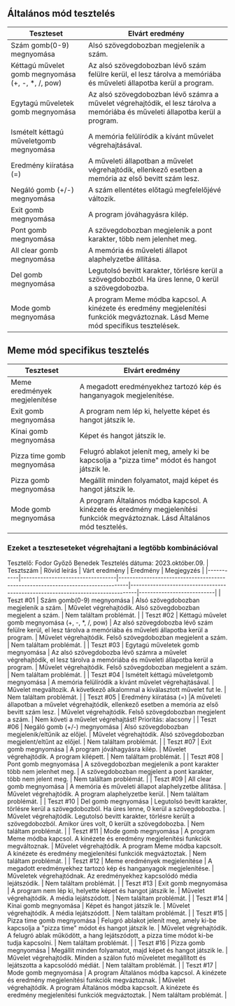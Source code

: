 ## Általános mód tesztelés
 | Teszteset               | Elvárt eredmény                                                                                                     | 
 |-------------------------|---------------------------------------------------------------------------------------------------------------------| 
 | Szám gomb(0-9) megnyomása | Alsó szövegdobozban megjelenik a szám. |
 | Kéttagú művelet gomb megnyomása (+, -, *, /, pow) | Az alsó szövegdobozban lévő szám felülre kerül, el lesz tárolva a memóriába és műveleti állapotba kerül a program. | 
 | Egytagú műveletek gomb megnyomása | Az alsó szövegdobozban lévő számra a művelet végrehajtódik, el lesz tárolva a memóriába és műveleti állapotba kerül a program. | 
 | Ismételt kéttagú műveletgomb megnyomása | A memória felülíródik a kívánt művelet végrehajtásával. | 
 | Eredmény kiíratása (=)| A műveleti állapotban a művelet végrehajtódik, ellenkező esetben a memória az első bevitt szám lesz. |
 | Negáló gomb (+/-) megnyomása | A szám ellentétes előtagú megfelelőjévé változik. |
 | Exit gomb megnyomása | A program jóváhagyásra kilép. |
 | Pont gomb megnyomása | A szövegdobozban megjelenik a pont karakter, több nem jelenhet meg. |
 | All clear gomb megnyomása | A memória és műveleti állapot alaphelyzetbe állítása. |
 | Del gomb megnyomása | Legutolsó bevitt karakter, törlésre kerül a szövegdobozból. Ha üres lenne, 0 kerül a szövegdobozba. | 
 | Mode gomb megnyomása | A program Meme módba kapcsol. A kinézete és eredmény megjelenítési funkciók megváztoznak. Lásd Meme mód specifikus tesztelések. |

 ## Meme mód specifikus tesztelés
 | Teszteset               | Elvárt eredmény                                                                                                     | 
 |-------------------------|---------------------------------------------------------------------------------------------------------------------| 
 | Meme eredmények megjelenítése | A megadott eredményekhez tartozó kép és hanganyagok megjelenítése. |
 | Exit gomb megnyomása | A program nem lép ki, helyette képet és hangot játszik le. |
 | Kínai gomb megnyomása | Képet és hangot játszik le. | 
 | Pizza time gomb megnyomása | Felugró ablakot jelenít meg, amely ki be kapcsolja a "pizza time" módot és hangot játszik le. | 
 | Pizza gomb megnyomása | Megállít minden folyamatot, majd képet és hangot játszik le. |
 | Mode gomb megnyomása | A program Általános módba kapcsol. A kinézete és eredmény megjelenítési funkciók megváztoznak. Lásd Általános mód tesztelés. |

 ### Ezeket a teszteseteket végrehajtani a legtöbb kombinációval

Tesztelő: Fodor Győző Benedek
Tesztelés dátuma: 2023.október.09.
| Tesztszám | Rövid leírás                     | Várt eredmény                                                                   | Eredmény                                                                       | Megjegyzés                |
|-----------|----------------------------------|---------------------------------------------------------------------------------|--------------------------------------------------------------------------------|---------------------------|
| Teszt #01 | Szám gomb(0-9) megnyomása | Alsó szövegdobozban megjelenik a szám. | Művelet végrehajtódik. Alsó szövegdobozban megjelent a szám. | Nem találtam problémát. |
| Teszt #02 | Kéttagú művelet gomb megnyomása (+, -, *, /, pow) | Az alsó szövegdobozba lévő szám felülre kerül, el lesz tárolva a memóriába és műveleti állapotba kerül a program. | Művelet végrehajtódik. Felső szövegdobozban megjelent a szám. | Nem találtam problémát. |
| Teszt #03 | Egytagú műveletek gomb megnyomása | Az alsó szövegdobozba lévő számra a művelet végrehajtódik, el lesz tárolva a memóriába és műveleti állapotba kerül a program. | Művelet végrehajtódik. Felső szövegdobozban megjelent a szám. | Nem találtam problémát. |
| Teszt #04 | Ismételt kéttagú műveletgomb megnyomása | A memória felülíródik a kívánt művelet végrehajtásával. | Művelet megváltozik. A következő alkalommal a kiválasztott művelet fut le. | Nem találtam problémát. |
| Teszt #05 | Eredmény kiíratása (=) |A műveleti állapotban a művelet végrehajtódik, ellenkező esetben a memória az első bevitt szám lesz. | Művelet  végrehajtódik. Felső szövegdobozban megjelent a szám. | Nem követi a művelet végrehajtást! Prioritás: alacsony |
| Teszt #06 | Negáló gomb (+/-) megnyomása | Alsó szövegdobozban megjelenik/eltűnik az előjel. | Művelet végrehajtódik. Alsó szövegdobozban megjelent/eltűnt az előjel. | Nem találtam problémát. |
| Teszt #07 | Exit gomb megnyomása | A program jóváhagyásra kilép. | Művelet végrehajtódik. A program kilépett. | Nem találtam problémát. |
| Teszt #08 | Pont gomb megnyomása | A szövegdobozban megjelenik a pont karakter több nem jelenhet meg. | A szövegdobozban megjelent a pont karakter, több nem jelent meg. | Nem találtam problémát. |
| Teszt #09 | All clear gomb megnyomása | A memória és műveleti állapot alaphelyzetbe állítása. | Művelet végrehajtódik. A program alaphelyzetbe kerül. | Nem találtam problémát. |
| Teszt #10 | Del gomb megnyomása | Legutolsó bevitt karakter, törlésre kerül a szövegdobozból. Ha üres lenne, 0 kerül a szövegdobozba. | Művelet végrehajtódik. Legutolsó bevitt karakter, törlésre került a szövegdobozból. Amikor üres volt, 0 került a szövegdobozba. | Nem találtam problémát. | 
| Teszt #11 | Mode gomb megnyomása | A program Meme módba kapcsol. A kinézete és eredmény megjelenítési funkciók megváltoznak. | Művelet végrehajtódik. A program Meme módba kapcsolt. A kinézete és eredmény megjelenítési funkciók megváztoztak. | Nem találtam problémát. |
| Teszt #12 | Meme eredmények megjelenítése | A megadott eredményekhez tartozó kép és hanganyagok megjelenítése. | Műveletek végrehajtódnak. Az eredményekhez kapcsolódó média lejátszódik. | Nem találtam problémát. |
| Teszt #13 | Exit gomb megnyomása | A program nem lép ki, helyette képet és hangot játszik le. | Művelet végrehajtódik. A média lejátszódott. | Nem találtam problémát. |
| Teszt #14 | Kínai gomb megnyomása | Képet és hangot játszik le. | Művelet végrehajtódik. A média lejátszódott. | Nem találtam problémát. |
| Teszt #15 | Pizza time gomb megnyomása | Felugró ablakot jelenít meg, amely ki-be kapcsolja a "pizza time" módot és hangot játszik le. | Művelet végrehajtódik. A felugró ablak működött, a hang lejátszódott, a pizza time módot ki-be tudja kapcsolni. | Nem találtam problémát. |
| Teszt #16 | Pizza gomb megnyomása | Megállít minden folyamatot, majd képet és hangot játszik le. | Művelet végrehajtódik. Minden a szálon futó műveletet megállított és lejátszotta a kapcsolódó médiát. | Nem találtam problémát. |
| Teszt #17 | Mode gomb megnyomása | A program Általános módba kapcsol. A kinézete és eredmény megjelenítési funkciók megváztoznak. | Művelet végrehajtódik. A program Általános módba kapcsolt. A kinézete és eredmény megjelenítési funkciók megváztoztak.  | Nem találtam problémát. |

